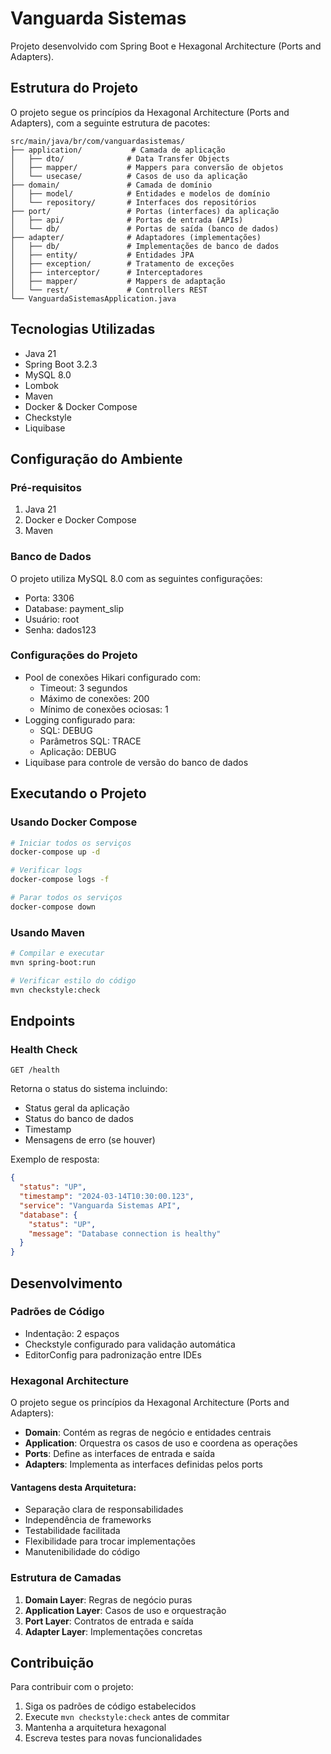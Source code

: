# Vanguarda Sistemas

Projeto desenvolvido com Spring Boot e Hexagonal Architecture (Ports and Adapters).

## Estrutura do Projeto

O projeto segue os princípios da Hexagonal Architecture (Ports and Adapters), com a seguinte estrutura de pacotes:

```
src/main/java/br/com/vanguardasistemas/
├── application/           # Camada de aplicação
│   ├── dto/              # Data Transfer Objects
│   ├── mapper/           # Mappers para conversão de objetos
│   └── usecase/          # Casos de uso da aplicação
├── domain/               # Camada de domínio
│   ├── model/            # Entidades e modelos de domínio
│   └── repository/       # Interfaces dos repositórios
├── port/                 # Portas (interfaces) da aplicação
│   ├── api/              # Portas de entrada (APIs)
│   └── db/               # Portas de saída (banco de dados)
├── adapter/              # Adaptadores (implementações)
│   ├── db/               # Implementações de banco de dados
│   ├── entity/           # Entidades JPA
│   ├── exception/        # Tratamento de exceções
│   ├── interceptor/      # Interceptadores
│   ├── mapper/           # Mappers de adaptação
│   └── rest/             # Controllers REST
└── VanguardaSistemasApplication.java
```

## Tecnologias Utilizadas

- Java 21
- Spring Boot 3.2.3
- MySQL 8.0
- Lombok
- Maven
- Docker & Docker Compose
- Checkstyle
- Liquibase

## Configuração do Ambiente

### Pré-requisitos

1. Java 21
2. Docker e Docker Compose
3. Maven

### Banco de Dados

O projeto utiliza MySQL 8.0 com as seguintes configurações:

- Porta: 3306
- Database: payment_slip
- Usuário: root
- Senha: dados123

### Configurações do Projeto

- Pool de conexões Hikari configurado com:
  - Timeout: 3 segundos
  - Máximo de conexões: 200
  - Mínimo de conexões ociosas: 1
- Logging configurado para:
  - SQL: DEBUG
  - Parâmetros SQL: TRACE
  - Aplicação: DEBUG
- Liquibase para controle de versão do banco de dados

## Executando o Projeto

### Usando Docker Compose

```bash
# Iniciar todos os serviços
docker-compose up -d

# Verificar logs
docker-compose logs -f

# Parar todos os serviços
docker-compose down
```

### Usando Maven

```bash
# Compilar e executar
mvn spring-boot:run

# Verificar estilo do código
mvn checkstyle:check
```

## Endpoints

### Health Check

```
GET /health
```

Retorna o status do sistema incluindo:

- Status geral da aplicação
- Status do banco de dados
- Timestamp
- Mensagens de erro (se houver)

Exemplo de resposta:

```json
{
  "status": "UP",
  "timestamp": "2024-03-14T10:30:00.123",
  "service": "Vanguarda Sistemas API",
  "database": {
    "status": "UP",
    "message": "Database connection is healthy"
  }
}
```

## Desenvolvimento

### Padrões de Código

- Indentação: 2 espaços
- Checkstyle configurado para validação automática
- EditorConfig para padronização entre IDEs

### Hexagonal Architecture

O projeto segue os princípios da Hexagonal Architecture (Ports and Adapters):

- **Domain**: Contém as regras de negócio e entidades centrais
- **Application**: Orquestra os casos de uso e coordena as operações
- **Ports**: Define as interfaces de entrada e saída
- **Adapters**: Implementa as interfaces definidas pelos ports

#### Vantagens desta Arquitetura:

- Separação clara de responsabilidades
- Independência de frameworks
- Testabilidade facilitada
- Flexibilidade para trocar implementações
- Manutenibilidade do código

### Estrutura de Camadas

1. **Domain Layer**: Regras de negócio puras
2. **Application Layer**: Casos de uso e orquestração
3. **Port Layer**: Contratos de entrada e saída
4. **Adapter Layer**: Implementações concretas

## Contribuição

Para contribuir com o projeto:

1. Siga os padrões de código estabelecidos
2. Execute `mvn checkstyle:check` antes de commitar
3. Mantenha a arquitetura hexagonal
4. Escreva testes para novas funcionalidades
